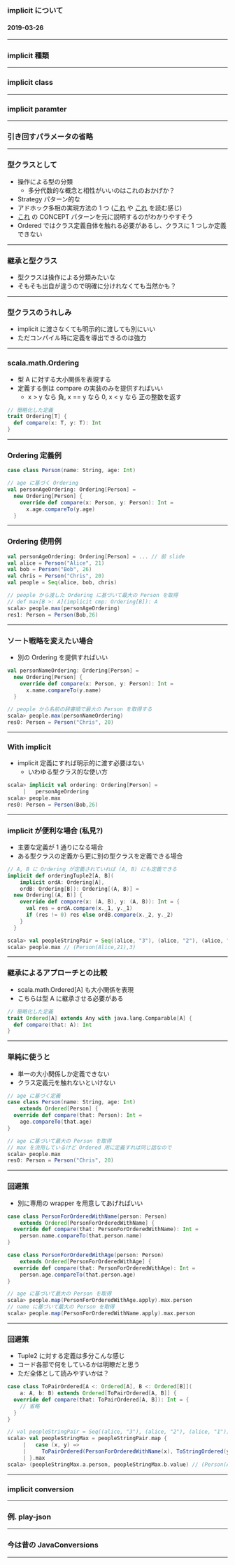 ### implicit について

#### 2019-03-26

---

### implicit 種類

---

### implicit class

---

### implicit paramter

---

### 引き回すパラメータの省略

---

### 型クラスとして

- 操作による型の分類
  - 多分代数的な概念と相性がいいのはこれのおかげか？
- Strategy パターン的な
- アドホック多相の実現方法の 1 つ ([これ][1] や [これ][2] を読む感じ)
- [これ][2] の CONCEPT パターンを元に説明するのがわかりやすそう
- Ordered ではクラス定義自体を触れる必要があるし、クラスに 1 つしか定義できない

[1]: https://people.csail.mit.edu/dnj/teaching/6898/papers/wadler88.pdf
[2]: http://ropas.snu.ac.kr/~bruno/papers/TypeClasses.pdf

---

### 継承と型クラス

- 型クラスは操作による分類みたいな
- そもそも出自が違うので明確に分けれなくても当然かも？

---

### 型クラスのうれしみ

- implicit に渡さなくても明示的に渡しても別にいい
- ただコンパイル時に定義を導出できるのは強力

---

### scala.math.Ordering

- 型 A に対する大小関係を表現する
- 定義する側は compare の実装のみを提供すればいい
  - x > y なら 負, x == y なら 0, x < y なら 正の整数を返す

```scala
// 簡略化した定義
trait Ordering[T] {
  def compare(x: T, y: T): Int
}
```

---

### Ordering 定義例

```scala
case class Person(name: String, age: Int)

// age に基づく Ordering
val personAgeOrdering: Ordering[Person] =
  new Ordering[Person] {
    override def compare(x: Person, y: Person): Int =
      x.age.compareTo(y.age)
  }
```

---

### Ordering 使用例

```scala
val personAgeOrdering: Ordering[Person] = ... // 前 slide
val alice = Person("Alice", 21)
val bob = Person("Bob", 26)
val chris = Person("Chris", 20)
val people = Seq(alice, bob, chris)
```

```scala
// people から渡した Ordering に基づいて最大の Person を取得
// def max[B >: A](implicit cmp: Ordering[B]): A
scala> people.max(personAgeOrdering)
res1: Person = Person(Bob,26)
```

---

### ソート戦略を変えたい場合

- 別の Ordering を提供すればいい

```scala
val personNameOrdering: Ordering[Person] =
  new Ordering[Person] {
    override def compare(x: Person, y: Person): Int =
      x.name.compareTo(y.name)
  }
```

```scala
// people から名前の辞書順で最大の Person を取得する
scala> people.max(personNameOrdering)
res0: Person = Person("Chris", 20)
```

---

### With implicit

- implicit 定義にすれば明示的に渡す必要はない
  - いわゆる型クラス的な使い方

```scala
scala> implicit val ordering: Ordering[Person] =
     |   personAgeOrdering
scala> people.max
res0: Person = Person(Bob,26)
```

---

### implicit が便利な場合 (私見?)

- 主要な定義が 1 通りになる場合
- ある型クラスの定義から更に別の型クラスを定義できる場合

```scala
// A, B に Ordering が定義されていれば (A, B) にも定義できる
implicit def orderingTuple2[A, B](
    implicit ordA: Ordering[A],
    ordB: Ordering[B]): Ordering[(A, B)] =
  new Ordering[(A, B)] {
    override def compare(x: (A, B), y: (A, B)): Int = {
      val res = ordA.compare(x._1, y._1)
      if (res != 0) res else ordB.compare(x._2, y._2)
    }
  }
```

```scala
scala> val peopleStringPair = Seq((alice, "3"), (alice, "2"), (alice, "1"))
scala> people.max // (Person(Alice,21),3)
```

---

### 継承によるアプローチとの比較

- scala.math.Ordered[A] も大小関係を表現
- こちらは型 A に継承させる必要がある

```scala
// 簡略化した定義
trait Ordered[A] extends Any with java.lang.Comparable[A] {
  def compare(that: A): Int
}
```

---

### 単純に使うと

- 単一の大小関係しか定義できない
- クラス定義元を触れないといけない

```scala
// age に基づく定義
case class Person(name: String, age: Int)
    extends Ordered[Person] {
  override def compare(that: Person): Int =
    age.compareTo(that.age)
}
```

```scala
// age に基づいて最大の Person を取得
// max を流用しているけど Ordered 用に定義すれば同じ話なので
scala> people.max
res0: Person = Person("Chris", 20)
```

---

### 回避策

- 別に専用の wrapper を用意してあげればいい

```scala
case class PersonForOrderedWithName(person: Person)
    extends Ordered[PersonForOrderedWithName] {
  override def compare(that: PersonForOrderedWithName): Int =
    person.name.compareTo(that.person.name)
}

case class PersonForOrderedWithAge(person: Person)
    extends Ordered[PersonForOrderedWithAge] {
  override def compare(that: PersonForOrderedWithAge): Int =
    person.age.compareTo(that.person.age)
}
```

```scala
// age に基づいて最大の Person を取得
scala> people.map(PersonForOrderedWithAge.apply).max.person
// name に基づいて最大の Person を取得
scala> people.map(PersonForOrderedWithName.apply).max.person
```

---

### 回避策

- Tuple2 に対する定義は多分こんな感じ
- コード各部で何をしているかは明瞭だと思う
- ただ全体として読みやすいかは？

```scala
case class ToPairOrdered[A <: Ordered[A], B <: Ordered[B]](
    a: A, b: B) extends Ordered[ToPairOrdered[A, B]] {
  override def compare(that: ToPairOrdered[A, B]): Int = {
    // 省略
  }
}
```

```scala
// val peopleStringPair = Seq((alice, "3"), (alice, "2"), (alice, "1"))
scala> val peopleStringMax = peopleStringPair.map {
     |   case (x, y) =>
     |     ToPairOrdered(PersonForOrderedWithName(x), ToStringOrdered(y))
     | }.max
scala> (peopleStringMax.a.person, peopleStringMax.b.value) // (Person(Alice,21),3)
```

---

### implicit conversion

---

### 例. play-json

---

### 今は昔の JavaConversions

---
